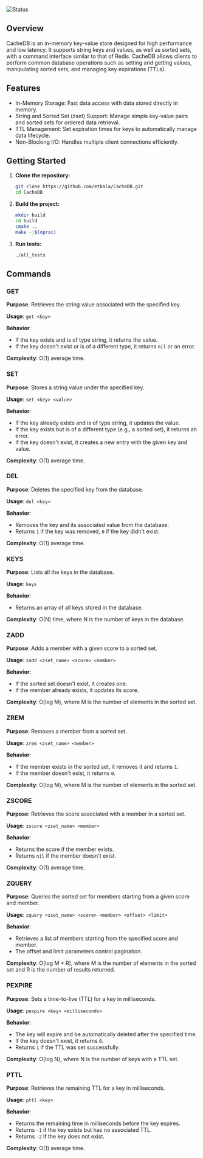 ![Status](https://github.com/etbala/CacheDB/actions/workflows/cmake-single-platform.yml/badge.svg)

## Overview
CacheDB is an in-memory key-value store designed for high performance and low latency. It supports string keys and values, as well as sorted sets, with a command interface similar to that of Redis. CacheDB allows clients to perform common database operations such as setting and getting values, manipulating sorted sets, and managing key expirations (TTLs).

## Features

- In-Memory Storage: Fast data access with data stored directly in memory.
- String and Sorted Set (zset) Support: Manage simple key-value pairs and sorted sets for ordered data retrieval.
- TTL Management: Set expiration times for keys to automatically manage data lifecycle.
- Non-Blocking I/O: Handles multiple client connections efficiently.

## Getting Started

1. **Clone the repository:**
    ```bash
    git clone https://github.com/etbala/CacheDB.git
    cd CacheDB
    ```

2. **Build the project:**
    ```bash
    mkdir build
    cd build
    cmake ..
    make -j$(nproc)
    ```

3. **Run tests:**
    ```bash
    ./all_tests
    ```

## Commands

### GET

**Purpose**: Retrieves the string value associated with the specified key.

**Usage**: `get <key>`

**Behavior**: 

- If the key exists and is of type string, it returns the value.
- If the key doesn't exist or is of a different type, it returns `nil` or an error.

**Complexity**: O(1) average time.

### SET

**Purpose**: Stores a string value under the specified key.

**Usage**: `set <key> <value>`

**Behavior**: 

- If the key already exists and is of type string, it updates the value.
- If the key exists but is of a different type (e.g., a sorted set), it returns an error.
- If the key doesn't exist, it creates a new entry with the given key and value.

**Complexity**: O(1) average time.

### DEL

**Purpose**: Deletes the specified key from the database.

**Usage**: `del <key>`

**Behavior**: 

- Removes the key and its associated value from the database.
- Returns `1` if the key was removed, `0` if the key didn't exist.

**Complexity**: O(1) average time.

### KEYS

**Purpose**: Lists all the keys in the database.

**Usage**: `keys`

**Behavior**: 

- Returns an array of all keys stored in the database.

**Complexity**: O(N) time, where N is the number of keys in the database.

### ZADD

**Purpose**: Adds a member with a given score to a sorted set.

**Usage**: `zadd <zset_name> <score> <member>`

**Behavior**: 

- If the sorted set doesn't exist, it creates one.
- If the member already exists, it updates its score.

**Complexity**: O(log M), where M is the number of elements in the sorted set.

### ZREM

**Purpose**: Removes a member from a sorted set.

**Usage**: `zrem <zset_name> <member>`

**Behavior**: 

- If the member exists in the sorted set, it removes it and returns `1`.
- If the member doesn't exist, it returns `0`.

**Complexity**: O(log M), where M is the number of elements in the sorted set.

### ZSCORE

**Purpose**: Retrieves the score associated with a member in a sorted set.

**Usage**: `zscore <zset_name> <member>`

**Behavior**: 

- Returns the score if the member exists.
- Returns `nil` if the member doesn't exist.

**Complexity**: O(1) average time.

### ZQUERY

**Purpose**: Queries the sorted set for members starting from a given score and member.

**Usage**: `zquery <zset_name> <score> <member> <offset> <limit>`

**Behavior**: 

- Retrieves a list of members starting from the specified score and member.
- The offset and limit parameters control pagination.

**Complexity**: O(log M + R), where M is the number of elements in the sorted set and R is the number of results returned.

### PEXPIRE

**Purpose**: Sets a time-to-live (TTL) for a key in milliseconds.

**Usage**: `pexpire <key> <milliseconds>`

**Behavior**: 

- The key will expire and be automatically deleted after the specified time.
- If the key doesn't exist, it returns `0`.
- Returns `1` if the TTL was set successfully.

**Complexity**: O(log N), where N is the number of keys with a TTL set.

### PTTL

**Purpose**: Retrieves the remaining TTL for a key in milliseconds.

**Usage**: `pttl <key>`

**Behavior**: 

- Returns the remaining time in milliseconds before the key expires.
- Returns `-1` if the key exists but has no associated TTL.
- Returns `-2` if the key does not exist.

**Complexity**: O(1) average time.
